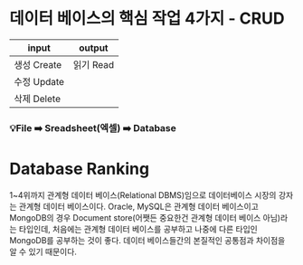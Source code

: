 # 데이터 베이스의 핵심 작업 4가지 - CRUD

|input|	output|
|-|-|
|생성 Create|	읽기 Read|
|수정 Update	|
|삭제 Delete	|

### 💡File ➡️ Sreadsheet(엑셀) ➡️ Database

# Database Ranking

1~4위까지 관계형 데이터 베이스(Relational DBMS)임으로 데이터베이스 시장의 강자는 관계형 데이터 베이스이다.
Oracle, MySQL은 관계형 데이터 베이스이고 MongoDB의 경우 Document store(어쨋든 중요한건 관계형 데이터 베이스 아님)라는 타입인데, 처음에는 관계형 데이터 베이스를 공부하고 나중에 다른 타입인 MongoDB를 공부하는 것이 좋다. 데이터 베이스들간의 본질적인 공통점과 차이점을 알 수 있기 때문이다.